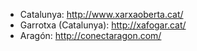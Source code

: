 - Catalunya: http://www.xarxaoberta.cat/
- Garrotxa (Catalunya): http://xafogar.cat/
- Aragón: http://conectaragon.com/
